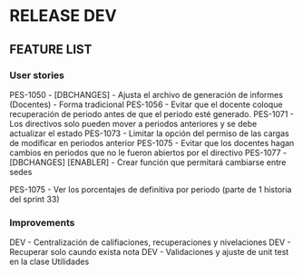 # RELEASE DEV

## FEATURE LIST

### User stories
PES-1050 - [DBCHANGES] - Ajusta el archivo de generación de informes (Docentes) - Forma tradicional
PES-1056 - Evitar que el docente coloque recuperación de periodo antes de que el periodo esté generado.
PES-1071 - Los directivos solo pueden mover a periodos anteriores y se debe actualizar el estado
PES-1073 - Limitar la opción del permiso de las cargas de modificar en periodos anterior
PES-1075 - Evitar que los docentes hagan cambios en periodos que no le fueron abiertos por el directivo
PES-1077 - [DBCHANGES] [ENABLER] - Crear función que permitará cambiarse entre sedes

PES-1075 - Ver los porcentajes de definitiva por periodo (parte de 1 historia del sprint 33)

### Improvements
DEV - Centralización de califiaciones, recuperaciones y nivelaciones
DEV - Recuperar solo caundo exista nota
DEV - Validaciones y ajuste de unit test en la clase Utilidades